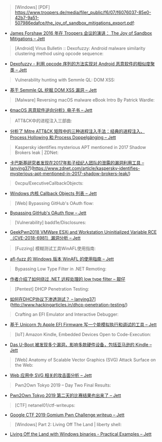> [Windows] [PDF] https://www.troopers.de/media/filer_public/f6/07/f6076037-85e0-42b7-9a51-507986edafce/the_joy_of_sandbox_mitigations_export.pdf:


* [James Forshaw 2016 年在 Troopers 会议的演讲： The Joy of Sandbox Mitigations – Jett](https://www.troopers.de/media/filer_public/f6/07/f6076037-85e0-42b7-9a51-507986edafce/the_joy_of_sandbox_mitigations_export.pdf)



> [Android] Virus Bulletin :: Dexofuzzy: Android malware similarity clustering method using opcode sequence:


* [Dexofuzzy - 利用 opcode 序列的方法实现对 Android 恶意软件的相似度聚类 – Jett](https://www.virusbulletin.com/virusbulletin/2019/11/dexofuzzy-android-malware-similarity-clustering-method-using-opcode-sequence/)



> Vulnerability hunting with Semmle QL: DOM XSS:


* [基于 Semmle QL 挖掘 DOM XSS 漏洞 – Jett](https://msrc-blog.microsoft.com/2019/11/06/vulnerability-hunting-with-semmle-ql-dom-xss/)



> [Malware] Reversing macOS malware eBook Intro By Patrick Wardle:


* [《macOS 恶意软件逆向分析》电子书 – Jett](https://www.sentinelone.com/blog/reversing-macos-malware-ebook-intro-by-patrick-wardle/)



> ATT&CK中的进程注入三部曲:


* [分析了 Mitre ATT&CK 矩阵中的三种进程注入手法：经典的进程注入、Process Hollowing 和 Process Doppelgänging – Jett](https://www.freebuf.com/articles/web/218232.html)



> Kaspersky identifies mysterious APT mentioned in 2017 Shadow Brokers leak | ZDNet:


* [卡巴斯基研究者发现在2017年影子经纪人团队的泄露的漏洞利用工具 – lanying37]()](https://www.zdnet.com/article/kaspersky-identifies-mysterious-apt-mentioned-in-2017-shadow-brokers-leak/)



> 0xcpu/ExecutiveCallbackObjects:


* [Windows 内核 Callback Objects 列表 – Jett](https://github.com/0xcpu/ExecutiveCallbackObjects)



> [Web] Bypassing GitHub's OAuth flow:


* [Bypassing GitHub's OAuth flow – Jett](https://blog.teddykatz.com/2019/11/05/github-oauth-bypass.html)



> [Vulnerability] badd1e/Disclosures:


* [GeekPwn2018 VMWare ESXi and Workstation Uninitialized Variable RCE（CVE-2018-6981）漏洞分析 – Jett](https://github.com/badd1e/Disclosures/tree/master/CVE-2018-6981_VMWare_ESXi)



> [Fuzzing] 模糊测试工具WinAFL使用指南:


* [afl-fuzz 的 Windows 版本 WinAFL 的使用指南 – Jett](https://www.freebuf.com/articles/system/216437.html)



> Bypassing Low Type Filter in .NET Remoting:


* [作者介绍了如何绕过 .NET 远程处理的 low type filter – 靓仔](https://tyranidslair.blogspot.com/2019/10/bypassing-low-type-filter-in-net.html)



> [Pentest] DHCP Penetration Testing:


* [如何在DHCP协议下渗透测试？ – lanying37]()](http://www.hackingarticles.in/dhcp-penetration-testing/)



> Crafting an EFI Emulator and Interactive Debugger:


* [基于 Unicorn 为 Apple EFI Firmware 写一个能模拟执行和调试的工具 – Jett](https://reverse.put.as/2019/10/29/crafting-an-efi-emulator/)



> [IoT] Amazon Kindle, Embedded Devices Open to Code-Execution:


* [Das U-Boot 被发现多个漏洞，影响多款硬件设备，包括亚马逊的 Kindle – Jett](https://threatpost.com/amazon-kindle-embedded-devices-code-execution/150003/)



> [Web] Anatomy of Scalable Vector Graphics (SVG) Attack Surface on the Web:


* [Web 应用中 SVG 相关的攻击面分析 – Jett](http://feedproxy.google.com/~r/fortinet/blog/threat-research/~3/tSFgpsLgsgM/scalable-vector-graphics-attack-surface-anatomy.html)



> Pwn2Own Tokyo 2019 – Day Two Final Results:


* [Pwn2Own Tokyo 2019 第二天的比赛结果也出来了 – Jett](https://www.thezdi.com/blog/2019/11/7/pwn2own-tokyo-2019-day-two-final-results)



> [CTF] netanel01/ctf-writeups:


* [Google CTF 2019 Gomium Pwn Challenge writeup – Jett](https://github.com/netanel01/ctf-writeups/blob/master/googlectf/2019/pwn_gomium/README.md)



> [Windows] Part 2: Living Off The Land | liberty shell:


* [Living Off the Land with Windows binaries - Practical Examples – Jett](https://liberty-shell.com/sec/2019/11/06/living-off-the-land-pt2/)
